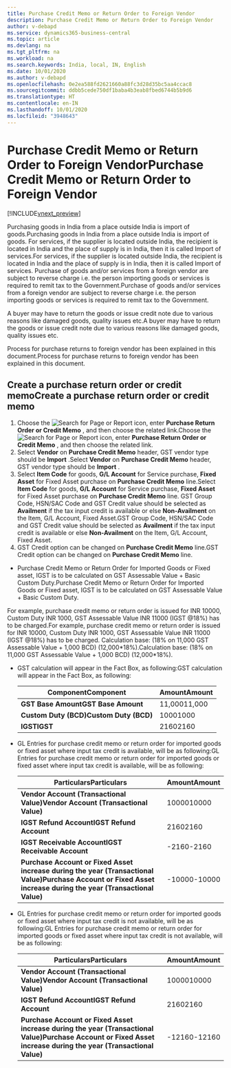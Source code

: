 ```yaml
---
title: Purchase Credit Memo or Return Order to Foreign Vendor
description: Purchase Credit Memo or Return Order to Foreign Vendor
author: v-debapd
ms.service: dynamics365-business-central
ms.topic: article
ms.devlang: na
ms.tgt_pltfrm: na
ms.workload: na
ms.search.keywords: India, local, IN, English
ms.date: 10/01/2020
ms.author: v-debapd
ms.openlocfilehash: 0e2ea588fd2621660a88fc3d28d35bc5aa4ccac8
ms.sourcegitcommit: ddbb5cede750df1baba4b3eab8fbed6744b5b9d6
ms.translationtype: HT
ms.contentlocale: en-IN
ms.lasthandoff: 10/01/2020
ms.locfileid: "3948643"
---
```

# <a name="purchase-credit-memo-or-return-order-to-foreign-vendor"></a><span data-ttu-id="82e96-103">Purchase Credit Memo or Return Order to Foreign Vendor</span><span class="sxs-lookup"><span data-stu-id="82e96-103">Purchase Credit Memo or Return Order to Foreign Vendor</span></span>

[!INCLUDE[vnext_preview](../../includes/vnext_preview.md)]

<span data-ttu-id="82e96-104">Purchasing goods in India from a place outside India is import of goods.</span><span class="sxs-lookup"><span data-stu-id="82e96-104">Purchasing goods in India from a place outside India is import of goods.</span></span> <span data-ttu-id="82e96-105">For services, if the supplier is located outside India, the recipient is located in India and the place of supply is in India, then it is called Import of services.</span><span class="sxs-lookup"><span data-stu-id="82e96-105">For services, if the supplier is located outside India, the recipient is located in India and the place of supply is in India, then it is called Import of services.</span></span> <span data-ttu-id="82e96-106">Purchase of goods and/or services from a foreign vendor are subject to reverse charge i.e. the person importing goods or services is required to remit tax to the Government.</span><span class="sxs-lookup"><span data-stu-id="82e96-106">Purchase of goods and/or services from a foreign vendor are subject to reverse charge i.e. the person importing goods or services is required to remit tax to the Government.</span></span>

<span data-ttu-id="82e96-107">A buyer may have to return the goods or issue credit note due to various reasons like damaged goods, quality issues etc.</span><span class="sxs-lookup"><span data-stu-id="82e96-107">A buyer may have to return the goods or issue credit note due to various reasons like damaged goods, quality issues etc.</span></span>

<span data-ttu-id="82e96-108">Process for purchase returns to foreign vendor has been explained in this document.</span><span class="sxs-lookup"><span data-stu-id="82e96-108">Process for purchase returns to foreign vendor has been explained in this document.</span></span>

## <a name="create-a-purchase-return-order-or-credit-memo"></a><span data-ttu-id="82e96-109">Create a purchase return order or credit memo</span><span class="sxs-lookup"><span data-stu-id="82e96-109">Create a purchase return order or credit memo</span></span>

1. <span data-ttu-id="82e96-110">Choose the ![Search for Page or Report](image/search_small.png "Search for Page or Report icon") icon, enter **Purchase Return Order or Credit Memo** , and then choose the related link.</span><span class="sxs-lookup"><span data-stu-id="82e96-110">Choose the ![Search for Page or Report](image/search_small.png "Search for Page or Report icon") icon, enter **Purchase Return Order or Credit Memo** , and then choose the related link.</span></span> 
2. <span data-ttu-id="82e96-111">Select **Vendor** on **Purchase Credit Memo** header, GST vendor type should be **Import** .</span><span class="sxs-lookup"><span data-stu-id="82e96-111">Select **Vendor** on **Purchase Credit Memo** header, GST vendor type should be **Import** .</span></span>
3. <span data-ttu-id="82e96-112">Select **Item Code** for goods, **G/L Account** for Service purchase, **Fixed Asset** for Fixed Asset purchase on **Purchase Credit Memo** line.</span><span class="sxs-lookup"><span data-stu-id="82e96-112">Select **Item Code** for goods, **G/L Account** for Service purchase, **Fixed Asset** for Fixed Asset purchase on **Purchase Credit Memo** line.</span></span> <span data-ttu-id="82e96-113">GST Group Code, HSN/SAC Code and GST Credit value should be selected as **Availment** if the tax input credit is available or else **Non-Availment** on the Item, G/L Account, Fixed Asset.</span><span class="sxs-lookup"><span data-stu-id="82e96-113">GST Group Code, HSN/SAC Code and GST Credit value should be selected as **Availment** if the tax input credit is available or else **Non-Availment** on the Item, G/L Account, Fixed Asset.</span></span>
4. <span data-ttu-id="82e96-114">GST Credit option can be changed on **Purchase Credit Memo** line.</span><span class="sxs-lookup"><span data-stu-id="82e96-114">GST Credit option can be changed on **Purchase Credit Memo** line.</span></span>

- <span data-ttu-id="82e96-115">Purchase Credit Memo or Return Order for Imported Goods or Fixed asset, IGST is to be calculated on GST Assessable Value + Basic Custom Duty.</span><span class="sxs-lookup"><span data-stu-id="82e96-115">Purchase Credit Memo or Return Order for Imported Goods or Fixed asset, IGST is to be calculated on GST Assessable Value + Basic Custom Duty.</span></span> 

<span data-ttu-id="82e96-116">For example, purchase credit memo or return order is issued for INR 10000, Custom Duty INR 1000, GST Assessable Value INR 11000 (IGST @18%) has to be charged.</span><span class="sxs-lookup"><span data-stu-id="82e96-116">For example, purchase credit memo or return order is issued for INR 10000, Custom Duty INR 1000, GST Assessable Value INR 11000 (IGST @18%) has to be charged.</span></span> <span data-ttu-id="82e96-117">Calculation base:  (18% on 11,000 GST Assessable Value + 1,000 BCD) (12,000\*18%).</span><span class="sxs-lookup"><span data-stu-id="82e96-117">Calculation base:  (18% on 11,000 GST Assessable Value + 1,000 BCD) (12,000\*18%).</span></span>

  - <span data-ttu-id="82e96-118">GST calculation will appear in the Fact Box, as following:</span><span class="sxs-lookup"><span data-stu-id="82e96-118">GST calculation will appear in the Fact Box, as following:</span></span>
    
      |<span data-ttu-id="82e96-119">Component</span><span class="sxs-lookup"><span data-stu-id="82e96-119">Component</span></span>|<span data-ttu-id="82e96-120">Amount</span><span class="sxs-lookup"><span data-stu-id="82e96-120">Amount</span></span>|
      |----------------------------------|---------------------------------------|  
      |<span data-ttu-id="82e96-121">**GST Base Amount**</span><span class="sxs-lookup"><span data-stu-id="82e96-121">**GST Base Amount**</span></span>|<span data-ttu-id="82e96-122">11,000</span><span class="sxs-lookup"><span data-stu-id="82e96-122">11,000</span></span>|
      |<span data-ttu-id="82e96-123">**Custom Duty (BCD)**</span><span class="sxs-lookup"><span data-stu-id="82e96-123">**Custom Duty (BCD)**</span></span>|<span data-ttu-id="82e96-124">1000</span><span class="sxs-lookup"><span data-stu-id="82e96-124">1000</span></span>|  
      |<span data-ttu-id="82e96-125">**IGST**</span><span class="sxs-lookup"><span data-stu-id="82e96-125">**IGST**</span></span>|<span data-ttu-id="82e96-126">2160</span><span class="sxs-lookup"><span data-stu-id="82e96-126">2160</span></span>|
    
  - <span data-ttu-id="82e96-127">GL Entries for purchase credit memo or return order for imported goods or fixed asset where input tax credit is available, will be as following:</span><span class="sxs-lookup"><span data-stu-id="82e96-127">GL Entries for purchase credit memo or return order for imported goods or fixed asset where input tax credit is available, will be as following:</span></span>

      |<span data-ttu-id="82e96-128">Particulars</span><span class="sxs-lookup"><span data-stu-id="82e96-128">Particulars</span></span>|<span data-ttu-id="82e96-129">Amount</span><span class="sxs-lookup"><span data-stu-id="82e96-129">Amount</span></span>|
      |----------------------------------|---------------------------------------|
      |<span data-ttu-id="82e96-130">**Vendor Account (Transactional Value)**</span><span class="sxs-lookup"><span data-stu-id="82e96-130">**Vendor Account (Transactional Value)**</span></span>|<span data-ttu-id="82e96-131">10000</span><span class="sxs-lookup"><span data-stu-id="82e96-131">10000</span></span>|
      |<span data-ttu-id="82e96-132">**IGST Refund Account**</span><span class="sxs-lookup"><span data-stu-id="82e96-132">**IGST Refund Account**</span></span>|<span data-ttu-id="82e96-133">2160</span><span class="sxs-lookup"><span data-stu-id="82e96-133">2160</span></span>|
      |<span data-ttu-id="82e96-134">**IGST Receivable Account**</span><span class="sxs-lookup"><span data-stu-id="82e96-134">**IGST Receivable Account**</span></span>|<span data-ttu-id="82e96-135">-2160</span><span class="sxs-lookup"><span data-stu-id="82e96-135">-2160</span></span>|
      |<span data-ttu-id="82e96-136">**Purchase Account or Fixed Asset increase during the year (Transactional Value)**</span><span class="sxs-lookup"><span data-stu-id="82e96-136">**Purchase Account or Fixed Asset increase during the year (Transactional Value)**</span></span>|<span data-ttu-id="82e96-137">-10000</span><span class="sxs-lookup"><span data-stu-id="82e96-137">-10000</span></span>|

  - <span data-ttu-id="82e96-138">GL Entries for purchase credit memo or return order for imported goods or fixed asset where input tax credit is not available, will be as following:</span><span class="sxs-lookup"><span data-stu-id="82e96-138">GL Entries for purchase credit memo or return order for imported goods or fixed asset where input tax credit is not available, will be as following:</span></span>

     |<span data-ttu-id="82e96-139">Particulars</span><span class="sxs-lookup"><span data-stu-id="82e96-139">Particulars</span></span>|<span data-ttu-id="82e96-140">Amount</span><span class="sxs-lookup"><span data-stu-id="82e96-140">Amount</span></span>|
     |----------------------------------|---------------------------------------|
     |<span data-ttu-id="82e96-141">**Vendor Account (Transactional Value)**</span><span class="sxs-lookup"><span data-stu-id="82e96-141">**Vendor Account (Transactional Value)**</span></span>|<span data-ttu-id="82e96-142">10000</span><span class="sxs-lookup"><span data-stu-id="82e96-142">10000</span></span>|
     |<span data-ttu-id="82e96-143">**IGST Refund Account**</span><span class="sxs-lookup"><span data-stu-id="82e96-143">**IGST Refund Account**</span></span>|<span data-ttu-id="82e96-144">2160</span><span class="sxs-lookup"><span data-stu-id="82e96-144">2160</span></span>| 
     |<span data-ttu-id="82e96-145">**Purchase Account or Fixed Asset increase during the year (Transactional Value)**</span><span class="sxs-lookup"><span data-stu-id="82e96-145">**Purchase Account or Fixed Asset increase during the year (Transactional Value)**</span></span>|<span data-ttu-id="82e96-146">-12160</span><span class="sxs-lookup"><span data-stu-id="82e96-146">-12160</span></span>|







































